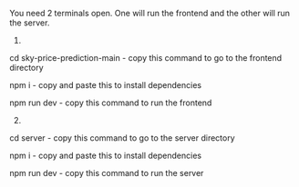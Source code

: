 You need 2 terminals open. One will run the frontend and the other will run the server.

1.
cd sky-price-prediction-main - copy this command to go to the frontend directory

npm i - copy and paste this to install dependencies

npm run dev - copy this command to run the frontend

2.
cd server - copy this command to go to the server directory

npm i - copy and paste this to install dependencies

npm run dev - copy this command to run the server
